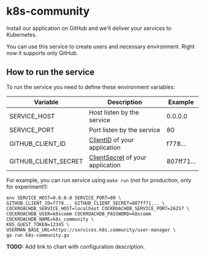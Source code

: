 # k8s-community

Install our application on GitHub and we'll deliver your services to Kubernetes.

You can use this service to create users and necessary environment.
Right now it supports only GitHub.

## How to run the service

To run the service you need to define these environment variables:

| Variable | Description | Example |
|---|---|---|
| SERVICE_HOST | Host listen by the service | 0.0.0.0 |
| SERVICE_PORT | Port listen by the service| 80 |
| GITHUB_CLIENT_ID | [ClientID](https://github.com/settings/developers) of your application | f778... |
| GITHUB_CLIENT_SECRET | [ClientSecret](https://github.com/settings/developers) of your application  | 807ff71... |

For example, you can run service using `make run` (not for production, only for experiment!):


    env SERVICE_HOST=0.0.0.0 SERVICE_PORT=80 \
    GITHUB_CLIENT_ID=f778... GITHUB_CLIENT_SECRET=807ff71... \
    COCKROACHDB_SERVICE_HOST=localhost COCKROACHDB_SERVICE_PORT=26257 \
    COCKROACHDB_USER=k8scomm COCKROACHDB_PASSWORD=k8scomm COCKROACHDB_NAME=k8s_community \
    K8S_GUEST_TOKEN=12345 \
    USERMAN_BASE_URL=https://services.k8s.community/user-manager \
    go run k8s-community.go


**TODO:** Add link to chart with configuration description.
